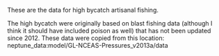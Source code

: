 These are the data for high bycatch artisanal fishing.

The high bycatch were originally based on blast fishing data (although I think it should have included poison as well) that has not been updated since 2012.  These data were copied from this location: neptune_data:model/GL-NCEAS-Pressures_v2013a/data
